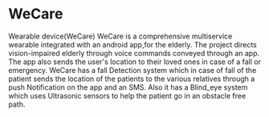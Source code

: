 # WeCare

Wearable device(WeCare) WeCare is a comprehensive multiservice wearable integrated with an android app,for the elderly. The project directs vision-impaired elderly through voice commands conveyed through an app. The app also sends the user's location to their loved ones in case of a fall or emergency. WeCare has a fall Detection system which in case of fall of the patient sends the location of the patients to the various relatives through a push Notification on the app and an SMS. Also it has a Blind_eye system which uses Ultrasonic sensors to help the patient go in an obstacle free path.
